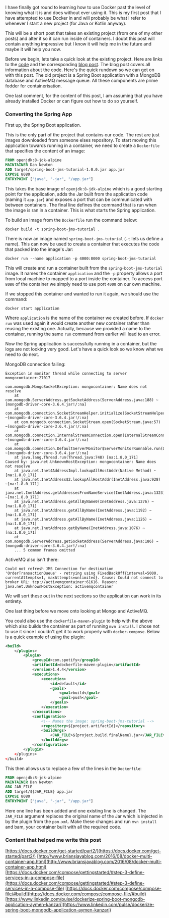 I have finally got round to learning how to use Docker past the level of knowing what it is and does without ever using it. This is my first post that I have attempted to use Docker in and will probably be what I refer to whenever I start a new project (for Java or Kotlin anyway). 

This will be a short post that takes an existing project (from one of my other posts) and alter it so it can run inside of containers. I doubt this post will contain anything impressive but I know it will help me in the future and maybe it will help you now. 

Before we begin, lets take a quick look at the existing project. Here are links to the [code](https://github.com/lankydan/spring-boot-jms) and the corresponding [blog post](https://lankydanblog.com/2017/06/18/using-jms-in-spring-boot/). The blog post covers all information about the code. Here's the quick rundown so we can get on with this post. The old project is a Spring Boot application with a MongoDB database and ActiveMQ message queue. All these components are prime fodder for containerisation.

One last comment, for the content of this post, I am assuming that you have already installed Docker or can figure out how to do so yourself.

### Converting the Spring App

First up, the Spring Boot application.

This is the only part of the project that contains our code. The rest are just images downloaded from someone elses repository. To start moving this application towards running in a container, we need to create a `Dockerfile` that specifies the content of an image:
```Dockerfile
FROM openjdk:8-jdk-alpine
MAINTAINER Dan Newton
ADD target/spring-boot-jms-tutorial-1.0.0.jar app.jar
EXPOSE 8080
ENTRYPOINT ["java", "-jar", "/app.jar"]
```
This takes the base image of `openjdk:8-jdk-alpine` which is a good starting point for the application, adds the Jar built from the application code (naming it `app.jar`) and exposes a port that can be communicated with between containers. The final line defines the command that is run when the image is ran in a container. This is what starts the Spring application.

To build an image from the `Dockerfile` run the command below:
```
docker build -t spring-boot-jms-tutorial .
```
There is now an image named `spring-boot-jms-tutorial` (`-t` lets us define a name). This can now be used to create a container that executes the code that packed into the image's Jar:
```
docker run --name application -p 4000:8000 spring-boot-jms-tutorial
```
This will create and run a container built from the `spring-boot-jms-tutorial` image. It names the container `application` and the `-p` property allows a port from local machine to mapped to a port inside the container. To access port `8080` of the container we simply need to use port `4000` on our own machine.

If we stopped this container and wanted to run it again, we should use the command:
```
docker start application
```
Where `application` is the name of the container we created before. If `docker run` was used again it would create another new container rather than reusing the existing one. Actually, because we provided a name to the container, running the same `run` command from earlier will lead to an error.

Now the Spring application is successfully running in a container, but the logs are not looking very good. Let's have a quick look so we know what we need to do next.

MongoDB connection failing:
```
Exception in monitor thread while connecting to server mongocontainer:27017

com.mongodb.MongoSocketException: mongocontainer: Name does not resolve
	at com.mongodb.ServerAddress.getSocketAddress(ServerAddress.java:188) ~[mongodb-driver-core-3.6.4.jar!/:na]
	at com.mongodb.connection.SocketStreamHelper.initialize(SocketStreamHelper.java:59) ~[mongodb-driver-core-3.6.4.jar!/:na]
	at com.mongodb.connection.SocketStream.open(SocketStream.java:57) ~[mongodb-driver-core-3.6.4.jar!/:na]
	at com.mongodb.connection.InternalStreamConnection.open(InternalStreamConnection.java:126) ~[mongodb-driver-core-3.6.4.jar!/:na]
	at com.mongodb.connection.DefaultServerMonitor$ServerMonitorRunnable.run(DefaultServerMonitor.java:114) ~[mongodb-driver-core-3.6.4.jar!/:na]
	at java.lang.Thread.run(Thread.java:748) [na:1.8.0_171]
Caused by: java.net.UnknownHostException: mongocontainer: Name does not resolve
	at java.net.Inet4AddressImpl.lookupAllHostAddr(Native Method) ~[na:1.8.0_171]
	at java.net.InetAddress$2.lookupAllHostAddr(InetAddress.java:928) ~[na:1.8.0_171]
	at java.net.InetAddress.getAddressesFromNameService(InetAddress.java:1323) ~[na:1.8.0_171]
	at java.net.InetAddress.getAllByName0(InetAddress.java:1276) ~[na:1.8.0_171]
	at java.net.InetAddress.getAllByName(InetAddress.java:1192) ~[na:1.8.0_171]
	at java.net.InetAddress.getAllByName(InetAddress.java:1126) ~[na:1.8.0_171]
	at java.net.InetAddress.getByName(InetAddress.java:1076) ~[na:1.8.0_171]
	at com.mongodb.ServerAddress.getSocketAddress(ServerAddress.java:186) ~[mongodb-driver-core-3.6.4.jar!/:na]
	... 5 common frames omitted
```
ActiveMQ also isn't there:
```
Could not refresh JMS Connection for destination 'OrderTransactionQueue' - retrying using FixedBackOff{interval=5000, currentAttempts=1, maxAttempts=unlimited}. Cause: Could not connect to broker URL: tcp://activemqcontainer:61616. Reason: java.net.UnknownHostException: activemqcontainer
```
We will sort these out in the next sections so the application can work in its entirety.

One last thing before we move onto looking at Mongo and ActiveMQ.

You could also use the `dockerfile-maven-plugin` to help with the above which also builds the container as part of running `mvn install`. I chose not to use it since I couldn't get it to work properly with `docker-compose`. Below is a quick example of using the plugin:
```xml
<build>
    </plugins>
        <plugin>
            <groupId>com.spotify</groupId>
            <artifactId>dockerfile-maven-plugin</artifactId>
            <version>1.4.4</version>
            <executions>
                <execution>
                    <id>default</id>
                    <goals>
                        <goal>build</goal>
                        <goal>push</goal>
                    </goals>
                </execution>
            </executions>
            <configuration>
                <!-- Names the image: spring-boot-jms-tutorial -->
                <repository>${project.artifactId}</repository>
                <buildArgs>
                    <JAR_FILE>${project.build.finalName}.jar</JAR_FILE>
                </buildArgs>
            </configuration>
        </plugin>
    </plugins>
</build>
```
This then allows us to replace a few of the lines in the `Dockerfile`:
```Dockerfile
FROM openjdk:8-jdk-alpine
MAINTAINER Dan Newton
ARG JAR_FILE 
ADD target/${JAR_FILE} app.jar
EXPOSE 8080
ENTRYPOINT ["java", "-jar", "/app.jar"]
```
Here one line has been added and one existing line is changed. The `JAR_FILE` argument replaces the original name of the Jar which is injected in by the plugin from the `pom.xml`. Make these changes and run `mvn install` and bam, your container built with all the required code.


### Content that helped me write this post
[https://docs.docker.com/get-started/part2/](https://docs.docker.com/get-started/part2/)
[http://www.briansjavablog.com/2016/08/docker-multi-container-app.html](http://www.briansjavablog.com/2016/08/docker-multi-container-app.html)
[https://docs.docker.com/compose/gettingstarted/#step-3-define-services-in-a-compose-file](https://docs.docker.com/compose/gettingstarted/#step-3-define-services-in-a-compose-file)
[https://docs.docker.com/compose/compose-file/#build](https://docs.docker.com/compose/compose-file/#build)
[https://www.linkedin.com/pulse/dockerize-spring-boot-mongodb-application-aymen-kanzari](https://www.linkedin.com/pulse/dockerize-spring-boot-mongodb-application-aymen-kanzari)
